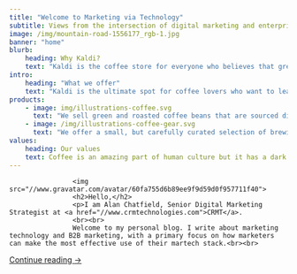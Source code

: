 ```yaml
---
title: "Welcome to Marketing via Technology"
subtitle: Views from the intersection of digital marketing and enterprise technology
image: /img/mountain-road-1556177_rgb-1.jpg
banner: "home"
blurb:
    heading: Why Kaldi?
    text: "Kaldi is the coffee store for everyone who believes that great coffee shouldn't just taste good, it should do good too. We source all of our beans directly from small scale sustainable farmers and make sure part of the profits are reinvested in their communities."
intro:
    heading: "What we offer"
    text: "Kaldi is the ultimate spot for coffee lovers who want to learn about their java’s origin and support the farmers that grew it. We take coffee production, roasting and brewing seriously and we’re glad to pass that knowledge to anyone."
products:
    - image: img/illustrations-coffee.svg
      text: "We sell green and roasted coffee beans that are sourced directly from independent farmers and farm cooperatives. We’re proud to offer a variety of coffee beans grown with great care for the environment and local communities. Check our post or contact us directly for current availability."
    - image: /img/illustrations-coffee-gear.svg
      text: "We offer a small, but carefully curated selection of brewing gear and tools for every taste and experience level. No matter if you roast your own beans or just bought your first french press, you’ll find a gadget to fall in love with in our shop."
values:
    heading: Our values
    text: Coffee is an amazing part of human culture but it has a dark side too – one of colonialism and mindless abuse of natural resources and human lives. We want to turn this around and return the coffee trade to the drink’s exhilarating, empowering and unifying nature.
---
```

					<img src="//www.gravatar.com/avatar/60fa755d6b89ee9f9d59d0f957711f40">
					<h2>Hello,</h2>
					<p>I am Alan Chatfield, Senior Digital Marketing Strategist at <a href="//www.crmtechnologies.com">CRMT</a>. 
					<br><br>										
					Welcome to my personal blog. I write about marketing technology and B2B marketing, with a primary focus on how marketers can make the most effective use of their martech stack.<br><br>
<a href="/about/">Continue reading <span aria-hidden="true">→</span></a></p> 
